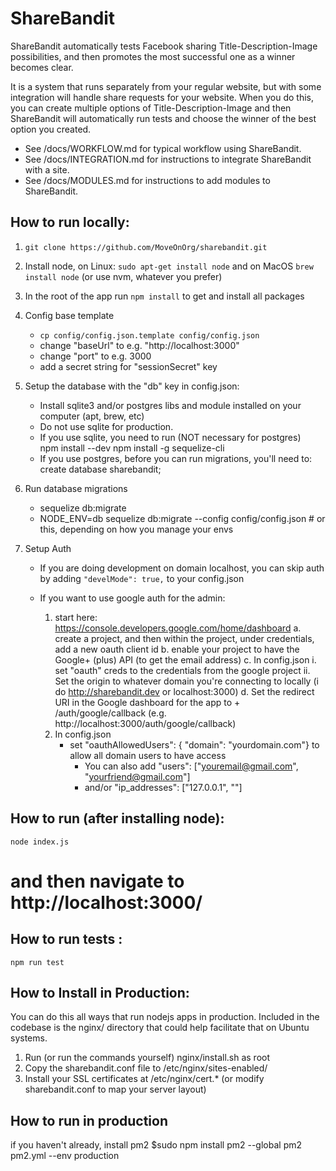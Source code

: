 ShareBandit
===========

ShareBandit automatically tests Facebook sharing Title-Description-Image possibilities, and then promotes the most successful one as a winner becomes clear.

It is a system that runs separately from your regular website, but with some integration will handle share requests for your website.  When you do this, you can create multiple options of Title-Description-Image and then ShareBandit will automatically run tests and choose the winner of the best option you created.

* See /docs/WORKFLOW.md for typical workflow using ShareBandit.
* See /docs/INTEGRATION.md for instructions to integrate ShareBandit with a site.
* See /docs/MODULES.md for instructions to add modules to ShareBandit.

How to run locally:
-------------------

1. `git clone https://github.com/MoveOnOrg/sharebandit.git`

2. Install node, on Linux: `sudo apt-get install node` and on MacOS `brew install node` (or use nvm, whatever you prefer)

3. In the root of the app run `npm install` to get and install all packages

4. Config base template
   * `cp config/config.json.template config/config.json`
   * change "baseUrl" to e.g. "http://localhost:3000"
   * change "port" to e.g. 3000
   * add a secret string for "sessionSecret" key

5. Setup the database with the "db" key in config.json:
   * Install sqlite3 and/or postgres libs and module installed on your computer (apt, brew, etc)
   * Do not use sqlite for production.
   * If you use sqlite, you need to run
      (NOT necessary for postgres)   
      npm install --dev
      npm install -g sequelize-cli
   * If you use postgres, before you can run migrations, you'll need to:
      create database sharebandit;

6. Run database migrations
   * sequelize db:migrate
   * NODE_ENV=db sequelize db:migrate --config config/config.json # or this, depending on how you manage your envs

7. Setup Auth
   * If you are doing development on domain localhost,
     you can skip auth by adding `"develMode": true,` to your config.json
   * If you want to use google auth for the admin:

     1. start here: https://console.developers.google.com/home/dashboard
        a. create a project, and then within the project, under credentials, add a new oauth client id
        b. enable your project to have the Google+ (plus) API (to get the email address)
        c. In config.json
           i. set "oauth" creds to the credentials from the google project
           ii. Set the origin to whatever domain you're connecting to locally (i do http://sharebandit.dev or localhost:3000)
        d. Set the redirect URI in the Google dashboard for the app
           to <baseUrl> + /auth/google/callback (e.g. http://localhost:3000/auth/google/callback)
     2. In config.json
        * set "oauthAllowedUsers": { "domain": "yourdomain.com"} to allow all domain users to have access
          * You can also add "users": ["youremail@gmail.com", "yourfriend@gmail.com"]
          *  and/or "ip_addresses": ["127.0.0.1", "<whitelisted ip addresses>"]

How to run (after installing node):
-----------------------------------

   `node index.js`
   # and then navigate to http://localhost:3000/

How to run tests :
------------------

   `npm run test`

How to Install in Production:
-----------------------------

You can do this all ways that run nodejs apps in production.
Included in the codebase is the nginx/ directory that could help facilitate that
on Ubuntu systems.

1. Run (or run the commands yourself) nginx/install.sh as root
2. Copy the sharebandit.conf file to /etc/nginx/sites-enabled/
3. Install your SSL certificates at /etc/nginx/cert.* (or modify sharebandit.conf to map your server layout)

## How to run in production

if you haven't already, install pm2
$sudo npm install pm2 --global
pm2 pm2.yml --env production
